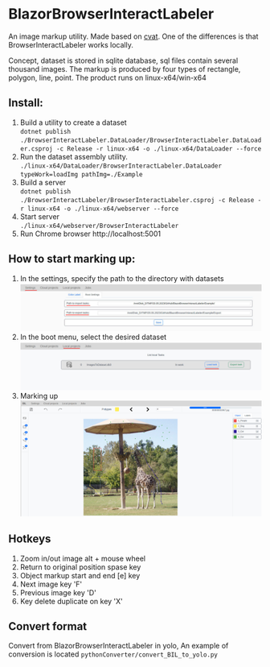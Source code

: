 # BlazorBrowserInteractLabeler

An image markup utility. Made based on [cvat](https://github.com/opencv/cvat). One of the differences is that BrowserInteractLabeler works locally.

Concept, dataset is stored in sqlite database, sql files contain several thousand images. The markup is produced by four types of rectangle, polygon, line, point. The product runs on linux-x64/win-x64

## Install:
1. Build a utility to create a dataset <br>
   `dotnet publish ./BrowserInteractLabeler.DataLoader/BrowserInteractLabeler.DataLoader.csproj -c Release -r linux-x64 -o ./linux-x64/DataLoader --force`
2. Run the dataset assembly utility.<br>
     `./linux-x64/DataLoader/BrowserInteractLabeler.DataLoader typeWork=loadImg pathImg=./Example`
3. Build a server<br>
     `dotnet publish ./BrowserInteractLabeler/BrowserInteractLabeler.csproj -c Release -r linux-x64 -o ./linux-x64/webserver --force`
4. Start server<br>
     `./linux-x64/webserver/BrowserInteractLabeler`
5. Run Chrome browser http://localhost:5001<br>

## How to start marking up:
1. In the settings, specify the path to the directory with datasets
   ![plot](./Info/settings.jpg)
2. In the boot menu, select the desired dataset
   ![plot](./Info/load_db.jpg)
3. Marking up
   ![plot](./Info/start_page.jpg)

## Hotkeys <br>
1. Zoom in/out image alt + mouse wheel
2. Return to original position spase key
3. Object markup start and end [e] key
4. Next image key 'F'
5. Previous image key 'D'
6. Key delete duplicate on key 'X'

## Convert format  <br>
Convert from BlazorBrowserInteractLabeler in yolo,  An example of conversion is located `pythonConverter/convert_BIL_to_yolo.py`
